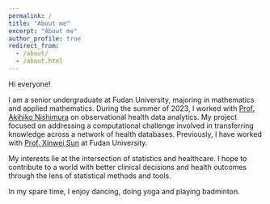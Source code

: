 ```yaml
---
permalink: /
title: "About me"
excerpt: "About me"
author_profile: true
redirect_from: 
  - /about/
  - /about.html
---
```


Hi everyone!

I am a senior undergraduate at Fudan University, majoring in mathematics and applied mathematics. During the summer of 2023, I worked with [Prof. Akihiko Nishimura](https://aki-nishimura.github.io/) on observational health data analytics. My project focused on addressing a computational challenge involved in transferring knowledge across a network of health databases. Previously, I have worked with [Prof. Xinwei Sun](https://sunxinwei0625.github.io/sunxw.github.io/) at Fudan University.

My interests lie at the intersection of statistics and healthcare. I hope to contribute to a world with better clinical decisions and health outcomes through the lens of statistical methods and tools.

In my spare time, I enjoy dancing, doing yoga and playing badminton.



